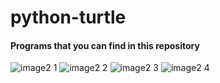# python-turtle

#### Programs that you can find in this repository
![image2 1](https://user-images.githubusercontent.com/76808676/103514062-decaf700-4e91-11eb-8ac5-1ab14f0ad1ec.png)
![image2 2](https://user-images.githubusercontent.com/76808676/103533846-ddaac180-4eb3-11eb-9f3f-f949b4280932.png)
![image2 3](https://user-images.githubusercontent.com/76808676/103536039-cf5ea480-4eb7-11eb-8df5-7871ec219127.png)
![image2 4](https://user-images.githubusercontent.com/76808676/103536042-d08fd180-4eb7-11eb-8146-065c8c7e94b8.png)
